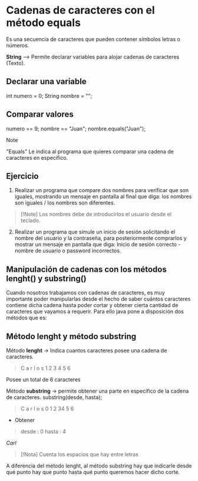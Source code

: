 # Cadenas de caracteres con el método equals
Es una secuencia de caracteres que pueden contener símbolos letras o números. 

**String** --> Permite declarar variables para alojar cadenas de caracteres (Texto).

## Declarar una variable
int numero = 0;
String nombre = "";

## Comparar valores
numero == 9;
nombre == "Juan";
nombre.equals("Juan");

>[!Note]
> "Equals" Le indica al programa que quieres comparar una cadena de caracteres en específico.

## Ejercicio
1. Realizar un programa que compare dos nombres para verificar que son iguales, mostrando un mensaje en pantalla al final que diga: los nombres son iguales / los nombres son diferentes. 

> [!Note] Los nombres debe de introducirlos el usuario desde el teclado.

2. Realizar un programa que simule un inicio de sesión solicitando el nombre del usuario y la contraseña, para posteriormente comprarlos y mostrar un mensaje en pantalla que diga: Inicio de sesión correcto - nombre de usuario o password incorrectos.

## Manipulación de cadenas con los métodos lenght() y substring()
Cuando nosotros trabajamos con cadenas de caracteres, es muy importante poder manipularlas desde el hecho de saber cuántos caracteres contiene dicha cadena hasta poder cortar y obtener cierta cantidad de caracteres que vayamos a requerir. Para ello java pone a disposición dos métodos que es:

## Método lenght y método substring

Método **lenght** -> Indica cuantos caracteres posee una cadena de caracteres.

> C a r l o s
> 1 2 3 4 5 6

Posee un total de 6 caracteres

Método **substring** -> permite obtener una parte en específico de la cadena de caracteres. substring(desde, hasta);

> C a r l o  s
>0 1 2 34   5 6

* Obtener

> desde : 0
> hasta : 4

*Carl*

>[!Nota] Cuenta los espacios que hay entre letras

A diferencia del método lenght, al método substring hay que indicarle desde qué punto hay que punto hasta qué punto queremos hacer dicho corte.
